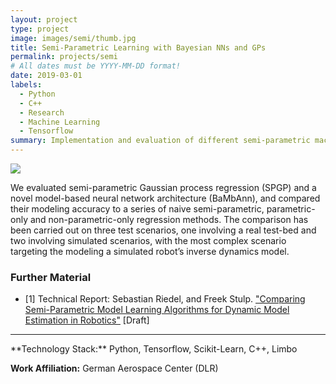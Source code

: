 ```yaml
---
layout: project
type: project
image: images/semi/thumb.jpg
title: Semi-Parametric Learning with Bayesian NNs and GPs
permalink: projects/semi
# All dates must be YYYY-MM-DD format!
date: 2019-03-01
labels:
  - Python
  - C++
  - Research
  - Machine Learning
  - Tensorflow
summary: Implementation and evaluation of different semi-parametric machine learning approaches.
---
```


<!--<a href="https://raw.githubusercontent.com/SebastianRiedel/sebastianriedel.github.io/master/images/logview/logview.png" class="ui large right floated rounded image">
  <img src="../images/template_thumb.jpg">
</a>

This should be a one or two sentence introduction to what the project is about and what the goal was. A bit more would be good for better formatting and that the next headline is full width. I can even add a third sentence so which explain why this is important or what I gained from this project in terms of lessons learned or what I found interesting about it.-->

<img class="ui fluid bordered image" src="../images/semi/bar_plot_via_rmse.png">

We evaluated semi-parametric Gaussian process regression (SPGP) and a novel model-based neural network architecture (BaMbAnn), and compared their modeling accuracy to a series of naive semi-parametric, parametric-only and non-parametric-only regression methods. The comparison has been carried out on three test scenarios, one involving a real test-bed and two involving simulated scenarios, with the most complex scenario targeting the modeling a simulated robot’s inverse dynamics model.

### Further Material
- [1] Technical Report: Sebastian Riedel, and Freek Stulp. <a href="https://drive.google.com/open?id=1Pij_EJf6DaEHA-z5PHdUaQy_io5_LHLi">"Comparing Semi-Parametric Model Learning Algorithms for Dynamic Model Estimation in Robotics"</a> [Draft]

<hr>
**Technology Stack:** Python, Tensorflow, Scikit-Learn, C++, Limbo

**Work Affiliation:** German Aerospace Center (DLR)
